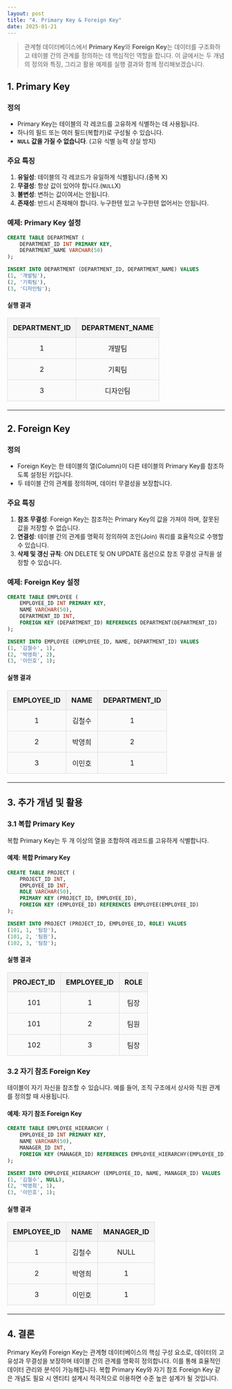 ```yaml
---
layout: post
title: "4. Primary Key & Foreign Key"
date: 2025-01-21
---
```


> 관계형 데이터베이스에서 **Primary Key**와 **Foreign Key**는 데이터를 구조화하고 테이블 간의 관계를 정의하는 데 핵심적인 역할을 합니다. 이 글에서는 두 개념의 정의와 특징, 그리고 활용 예제를 실행 결과와 함께 정리해보겠습니다.

## 1. Primary Key

### 정의
- Primary Key는 테이블의 각 레코드를 고유하게 식별하는 데 사용됩니다.
- 하나의 필드 또는 여러 필드(복합키)로 구성될 수 있습니다.
- **```NULL``` 값을 가질 수 없습니다**. (고유 식별 능력 상실 방지)

### 주요 특징
1. **유일성**: 테이블의 각 레코드가 유일하게 식별됩니다.(중복 X)
2. **무결성**: 항상 값이 있어야 합니다.(```NULL```X)
3. **불변성**: 변하는 값이여서는 안됩니다.
4. **존재성**: 반드시 존재해야 합니다. 누구한텐 있고 누구한텐 없어서는 안됩니다.

### 예제: Primary Key 설정
```sql
CREATE TABLE DEPARTMENT (
    DEPARTMENT_ID INT PRIMARY KEY,
    DEPARTMENT_NAME VARCHAR(50)
);

INSERT INTO DEPARTMENT (DEPARTMENT_ID, DEPARTMENT_NAME) VALUES
(1, '개발팀'),
(2, '기획팀'),
(3, '디자인팀');
```

#### 실행 결과
<style>
  table {
    width: 100%;
    border-collapse: collapse;
    margin: 20px 0;
  }

  th, td {
    border: 2px solid #333;
    padding: 12px;
    text-align: center;
  }

  th {
    background-color: #f4f4f4;
    font-weight: bold;
  }

  td {
    background-color: #fafafa;
  }

  table th, table td {
    border: 1px solid #ddd;
  }
</style>

<table>
  <thead>
    <tr>
      <th>DEPARTMENT_ID</th>
      <th>DEPARTMENT_NAME</th>
    </tr>
  </thead>
  <tbody>
    <tr>
      <td>1</td>
      <td>개발팀</td>
    </tr>
    <tr>
      <td>2</td>
      <td>기획팀</td>
    </tr>
    <tr>
      <td>3</td>
      <td>디자인팀</td>
    </tr>
  </tbody>
</table>

---

## 2. Foreign Key

### 정의
- Foreign Key는 한 테이블의 열(Column)이 다른 테이블의 Primary Key를 참조하도록 설정된 키입니다.
- 두 테이블 간의 관계를 정의하며, 데이터 무결성을 보장합니다.

### 주요 특징
1. **참조 무결성**: Foreign Key는 참조하는 Primary Key의 값을 가져야 하며, 잘못된 값을 저장할 수 없습니다.
2. **연결성**: 테이블 간의 관계를 명확히 정의하여 조인(Join) 쿼리를 효율적으로 수행할 수 있습니다.
3. **삭제 및 갱신 규칙**: ON DELETE 및 ON UPDATE 옵션으로 참조 무결성 규칙을 설정할 수 있습니다.

### 예제: Foreign Key 설정
```sql
CREATE TABLE EMPLOYEE (
    EMPLOYEE_ID INT PRIMARY KEY,
    NAME VARCHAR(50),
    DEPARTMENT_ID INT,
    FOREIGN KEY (DEPARTMENT_ID) REFERENCES DEPARTMENT(DEPARTMENT_ID)
);

INSERT INTO EMPLOYEE (EMPLOYEE_ID, NAME, DEPARTMENT_ID) VALUES
(1, '김철수', 1),
(2, '박영희', 2),
(3, '이민호', 1);
```

#### 실행 결과
<table>
  <thead>
    <tr>
      <th>EMPLOYEE_ID</th>
      <th>NAME</th>
      <th>DEPARTMENT_ID</th>
    </tr>
  </thead>
  <tbody>
    <tr>
      <td>1</td>
      <td>김철수</td>
      <td>1</td>
    </tr>
    <tr>
      <td>2</td>
      <td>박영희</td>
      <td>2</td>
    </tr>
    <tr>
      <td>3</td>
      <td>이민호</td>
      <td>1</td>
    </tr>
  </tbody>
</table>

---

## 3. 추가 개념 및 활용

### 3.1 복합 Primary Key

복합 Primary Key는 두 개 이상의 열을 조합하여 레코드를 고유하게 식별합니다.

#### 예제: 복합 Primary Key
```sql
CREATE TABLE PROJECT (
    PROJECT_ID INT,
    EMPLOYEE_ID INT,
    ROLE VARCHAR(50),
    PRIMARY KEY (PROJECT_ID, EMPLOYEE_ID),
    FOREIGN KEY (EMPLOYEE_ID) REFERENCES EMPLOYEE(EMPLOYEE_ID)
);

INSERT INTO PROJECT (PROJECT_ID, EMPLOYEE_ID, ROLE) VALUES
(101, 1, '팀장'),
(101, 2, '팀원'),
(102, 3, '팀장');
```

#### 실행 결과
<table>
  <thead>
    <tr>
      <th>PROJECT_ID</th>
      <th>EMPLOYEE_ID</th>
      <th>ROLE</th>
    </tr>
  </thead>
  <tbody>
    <tr>
      <td>101</td>
      <td>1</td>
      <td>팀장</td>
    </tr>
    <tr>
      <td>101</td>
      <td>2</td>
      <td>팀원</td>
    </tr>
    <tr>
      <td>102</td>
      <td>3</td>
      <td>팀장</td>
    </tr>
  </tbody>
</table>

### 3.2 자기 참조 Foreign Key

테이블이 자기 자신을 참조할 수 있습니다. 예를 들어, 조직 구조에서 상사와 직원 관계를 정의할 때 사용됩니다.

#### 예제: 자기 참조 Foreign Key
```sql
CREATE TABLE EMPLOYEE_HIERARCHY (
    EMPLOYEE_ID INT PRIMARY KEY,
    NAME VARCHAR(50),
    MANAGER_ID INT,
    FOREIGN KEY (MANAGER_ID) REFERENCES EMPLOYEE_HIERARCHY(EMPLOYEE_ID)
);

INSERT INTO EMPLOYEE_HIERARCHY (EMPLOYEE_ID, NAME, MANAGER_ID) VALUES
(1, '김철수', NULL),
(2, '박영희', 1),
(3, '이민호', 1);
```

#### 실행 결과
<table>
  <thead>
    <tr>
      <th>EMPLOYEE_ID</th>
      <th>NAME</th>
      <th>MANAGER_ID</th>
    </tr>
  </thead>
  <tbody>
    <tr>
      <td>1</td>
      <td>김철수</td>
      <td>NULL</td>
    </tr>
    <tr>
      <td>2</td>
      <td>박영희</td>
      <td>1</td>
    </tr>
    <tr>
      <td>3</td>
      <td>이민호</td>
      <td>1</td>
    </tr>
  </tbody>
</table>

---

## 4. 결론

Primary Key와 Foreign Key는 관계형 데이터베이스의 핵심 구성 요소로, 데이터의 고유성과 무결성을 보장하며 테이블 간의 관계를 명확히 정의합니다. 이를 통해 효율적인 데이터 관리와 분석이 가능해집니다. 복합 Primary Key와 자기 참조 Foreign Key 같은 개념도 필요 시 엔티티 설계시 적극적으로 이용하면 수준 높은 설계가 될 것입니다.

